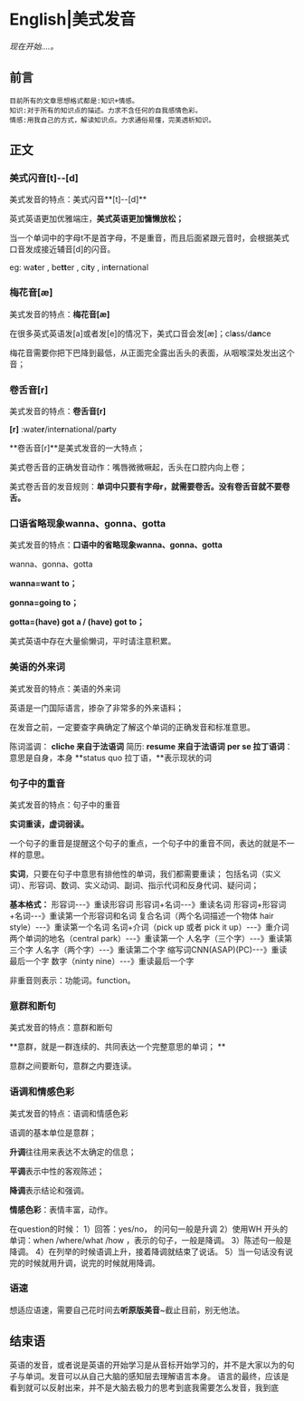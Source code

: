 # English|美式发音
*现在开始....。*

## 前言
    目前所有的文章思想格式都是:知识+情感。
    知识:对于所有的知识点的描述。力求不含任何的自我感情色彩。
    情感:用我自己的方式，解读知识点。力求通俗易懂，完美透析知识。

## 正文
### 美式闪音[t]--[d]
美式发音的特点：美式闪音**[t]--[d]**

英式英语更加优雅端庄，**美式英语更加慵懒放松；**
 
当一个单词中的字母t不是首字母，不是重音，而且后面紧跟元音时，会根据美式口音发成接近辅音[d]的闪音。

eg: wa**t**er , be**tt**er , ci**t**y , in**t**ernational


### 梅花音[æ]
美式发音的特点：**梅花音[æ]**

在很多英式英语发[a]或者发[e]的情况下，美式口音会发[æ]；cl**a**ss/d**an**ce
 
梅花音需要你把下巴降到最低，从正面完全露出舌头的表面，从咽喉深处发出这个音；


### 卷舌音[r]
美式发音的特点：**卷舌音[r]**

**[r]** :wate**r**/inte**r**national/pa**r**ty

**卷舌音[r]**是美式发音的一大特点；
 
美式卷舌音的正确发音动作：嘴唇微微噘起，舌头在口腔内向上卷；
 
美式卷舌音的发音规则：**单词中只要有字母r，就需要卷舌。没有卷舌音就不要卷舌。**


### 口语省略现象wanna、gonna、gotta
美式发音的特点：**口语中的省略现象wanna、gonna、gotta**

wanna、gonna、gotta

**wanna=want to；**
 
**gonna=going to；**
 
**gotta=(have) got a / (have) got to；**
 
美式英语中存在大量偷懒词，平时请注意积累。

### 美语的外来词
美式发音的特点：美语的外来词

英语是一门国际语言，掺杂了非常多的外来语料；
 
在发音之前，一定要查字典确定了解这个单词的正确发音和标准意思。

陈词滥调： **cliche 来自于法语词**
简历: **resume 来自于法语词**
**per se 拉丁语词**：意思是自身，本身
**status quo 拉丁语，**表示现状的词

### 句子中的重音
美式发音的特点：句子中的重音

**实词重读，虚词弱读。**

一个句子的重音是提醒这个句子的重点，一个句子中的重音不同，表达的就是不一样的意思。

**实词**，只要在句子中意思有排他性的单词，我们都需要重读；
包括名词（实义词）、形容词、数词、实义动词、副词、指示代词和反身代词、疑问词；

**基本格式：**
形容词---》重读形容词
形容词+名词---》重读名词
形容词+形容词+名词---》重读第一个形容词和名词
复合名词（两个名词描述一个物体 hair style）---》重读第一个名词
名词+介词（pick up 或者 pick it up）---》重介词
两个单词的地名（central park）---》重读第一个
人名字（三个字）---》重读第三个字
人名字（两个字）---》重读第二个字
缩写词CNN(ASAP)(PC)---》重读最后一个字
数字（ninty nine）---》重读最后一个字

非重音则表示：功能词。function。


### 意群和断句
美式发音的特点：意群和断句

**意群，就是一群连续的、共同表达一个完整意思的单词； **
 
意群之间要断句，意群之内要连读。


### 语调和情感色彩
美式发音的特点：语调和情感色彩

语调的基本单位是意群；
 
**升调**往往用来表达不太确定的信息；
 
**平调**表示中性的客观陈述；
 
**降调**表示结论和强调。

**情感色彩**：表情丰富，动作。

在question的时候：
1）回答：yes/no， 的问句一般是升调
2）使用WH 开头的单词：when /where/what /how ，表示的句子，一般是降调。
3）陈述句一般是降调。
4）在列举的时候语调上升，接着降调就结束了说话。
5）当一句话没有说完的时候就用升调，说完的时候就用降调。

### 语速
想适应语速，需要自己花时间去**听原版美音**~截止目前，别无他法。

## 结束语
英语的发音，或者说是英语的开始学习是从音标开始学习的，并不是大家以为的句子与单词。发音可以从自己大脑的感知层去理解语言本身。
语言的最终，应该是看到就可以反射出来，并不是大脑去极力的思考到底我需要怎么发音，我到底










